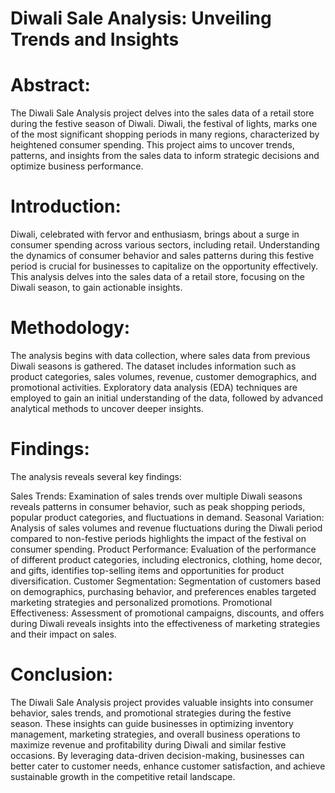 # Diwali Sale Analysis: Unveiling Trends and Insights

# Abstract:
The Diwali Sale Analysis project delves into the sales data of a retail store during the festive season of Diwali. Diwali, the festival of lights, marks one of the most significant shopping periods in many regions, characterized by heightened consumer spending. This project aims to uncover trends, patterns, and insights from the sales data to inform strategic decisions and optimize business performance.

# Introduction:
Diwali, celebrated with fervor and enthusiasm, brings about a surge in consumer spending across various sectors, including retail. Understanding the dynamics of consumer behavior and sales patterns during this festive period is crucial for businesses to capitalize on the opportunity effectively. This analysis delves into the sales data of a retail store, focusing on the Diwali season, to gain actionable insights.

# Methodology:
The analysis begins with data collection, where sales data from previous Diwali seasons is gathered. The dataset includes information such as product categories, sales volumes, revenue, customer demographics, and promotional activities. Exploratory data analysis (EDA) techniques are employed to gain an initial understanding of the data, followed by advanced analytical methods to uncover deeper insights.

# Findings:
The analysis reveals several key findings:

Sales Trends: Examination of sales trends over multiple Diwali seasons reveals patterns in consumer behavior, such as peak shopping periods, popular product categories, and fluctuations in demand.
Seasonal Variation: Analysis of sales volumes and revenue fluctuations during the Diwali period compared to non-festive periods highlights the impact of the festival on consumer spending.
Product Performance: Evaluation of the performance of different product categories, including electronics, clothing, home decor, and gifts, identifies top-selling items and opportunities for product diversification.
Customer Segmentation: Segmentation of customers based on demographics, purchasing behavior, and preferences enables targeted marketing strategies and personalized promotions.
Promotional Effectiveness: Assessment of promotional campaigns, discounts, and offers during Diwali reveals insights into the effectiveness of marketing strategies and their impact on sales.
# Conclusion:
The Diwali Sale Analysis project provides valuable insights into consumer behavior, sales trends, and promotional strategies during the festive season. These insights can guide businesses in optimizing inventory management, marketing strategies, and overall business operations to maximize revenue and profitability during Diwali and similar festive occasions. By leveraging data-driven decision-making, businesses can better cater to customer needs, enhance customer satisfaction, and achieve sustainable growth in the competitive retail landscape.
